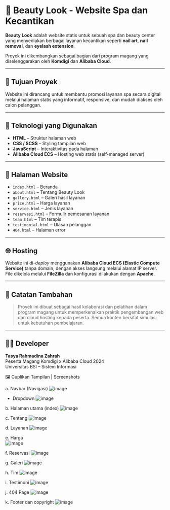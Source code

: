 # 🌸 Beauty Look - Website Spa dan Kecantikan

**Beauty Look** adalah website statis untuk sebuah spa dan beauty center yang menyediakan berbagai layanan kecantikan seperti **nail art**, **nail removal**, dan **eyelash extension**.

Proyek ini dikembangkan sebagai bagian dari program magang yang diselenggarakan oleh **Komdigi** dan **Alibaba Cloud**.

---

## 🧾 Tujuan Proyek

Website ini dirancang untuk membantu promosi layanan spa secara digital melalui halaman statis yang informatif, responsive, dan mudah diakses oleh calon pelanggan.

---

## 🔧 Teknologi yang Digunakan

- **HTML** – Struktur halaman web
- **CSS / SCSS** – Styling tampilan web
- **JavaScript** – Interaktivitas pada halaman
- **Alibaba Cloud ECS** – Hosting web statis (self-managed server)

---

## 📄 Halaman Website

- `index.html` – Beranda
- `about.html` – Tentang Beauty Look
- `gallery.html` – Galeri hasil layanan
- `price.html` – Harga layanan
- `service.html` – Jenis layanan
- `reservasi.html` – Formulir pemesanan layanan
- `team.html` – Tim terapis
- `testimonial.html` – Ulasan pelanggan
- `404.html` – Halaman error

---

## 🌐 Hosting

Website ini di-*deploy* menggunakan **Alibaba Cloud ECS (Elastic Compute Service)** tanpa domain, dengan akses langsung melalui alamat IP server. File dikelola melalui **FileZilla** dan konfigurasi dilakukan dengan **Apache**.

---

## 📌 Catatan Tambahan

> Proyek ini dibuat sebagai hasil kolaborasi dan pelatihan dalam program magang untuk memperkenalkan praktik pengembangan web dan cloud hosting kepada peserta. Semua konten bersifat simulasi untuk kebutuhan pembelajaran.

---

## 🧑‍💻 Developer

**Tasya Rahmadina Zahrah**  
Peserta Magang Komdigi x Alibaba Cloud 2024  
Universitas BSI – Sistem Informasi


🖼️ Cuplikan Tampilan | Screenshots


a.	Navbar (Navigasi)
![image](https://github.com/user-attachments/assets/ffffc02c-2ce8-4273-931e-a8d58c85cd72)

  - Dropdown
    ![image](https://github.com/user-attachments/assets/74c15d6f-3dd9-4e41-9e78-f318ad441420)

b.	Halaman utama (index)
![image](https://github.com/user-attachments/assets/42a0b096-1e50-4d24-a989-0824d702e7d3)

c.	Tentang
![image](https://github.com/user-attachments/assets/a8a3c38e-c841-4134-bd4f-6b6476ba2e5a)

d.	Layanan 
![image](https://github.com/user-attachments/assets/531ab029-04cb-4077-a95e-33b7e12fb481)

e.	Harga  
![image](https://github.com/user-attachments/assets/9cbc4d7a-1c60-49ac-b285-7432db09a73d)

f.	Reservasi
![image](https://github.com/user-attachments/assets/6c2bcc72-a329-4258-b337-66631cac2ba6)

g.	Galeri
![image](https://github.com/user-attachments/assets/5030419e-c8b6-4382-adf8-04c44e85a264)

h.	Tim
![image](https://github.com/user-attachments/assets/fb5b5f70-32ca-4857-bbf2-b2fcc8fbb376)

i.	Testimoni
![image](https://github.com/user-attachments/assets/f1c32ba3-385c-49ad-9d86-a61a9275fcff)

j.	404 Page
![image](https://github.com/user-attachments/assets/d4a9ef73-2692-4c73-b019-1aa2c541b188)

k.	Footer dan copyright
![image](https://github.com/user-attachments/assets/e596863a-987d-4b4d-b9f0-b060a368aa31)













